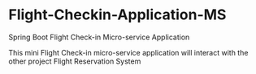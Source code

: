 # Flight-Checkin-Application-MS
Spring Boot Flight Check-in Micro-service Application

This mini Flight Check-in micro-service application will interact with the other project Flight Reservation System

